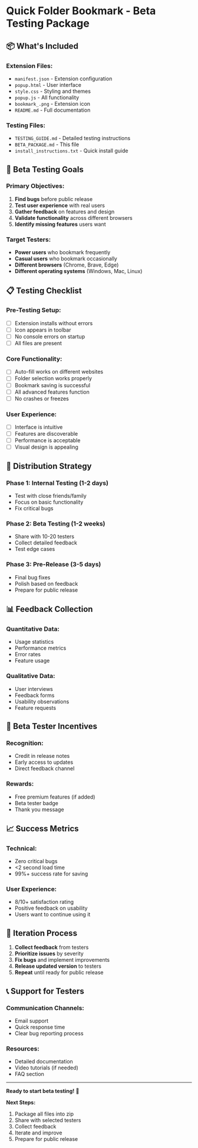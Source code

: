 # Quick Folder Bookmark - Beta Testing Package

## 📦 **What's Included**

### **Extension Files:**
- `manifest.json` - Extension configuration
- `popup.html` - User interface
- `style.css` - Styling and themes
- `popup.js` - All functionality
- `bookmark_.png` - Extension icon
- `README.md` - Full documentation

### **Testing Files:**
- `TESTING_GUIDE.md` - Detailed testing instructions
- `BETA_PACKAGE.md` - This file
- `install_instructions.txt` - Quick install guide

## 🎯 **Beta Testing Goals**

### **Primary Objectives:**
1. **Find bugs** before public release
2. **Test user experience** with real users
3. **Gather feedback** on features and design
4. **Validate functionality** across different browsers
5. **Identify missing features** users want

### **Target Testers:**
- **Power users** who bookmark frequently
- **Casual users** who bookmark occasionally
- **Different browsers** (Chrome, Brave, Edge)
- **Different operating systems** (Windows, Mac, Linux)

## 📋 **Testing Checklist**

### **Pre-Testing Setup:**
- [ ] Extension installs without errors
- [ ] Icon appears in toolbar
- [ ] No console errors on startup
- [ ] All files are present

### **Core Functionality:**
- [ ] Auto-fill works on different websites
- [ ] Folder selection works properly
- [ ] Bookmark saving is successful
- [ ] All advanced features function
- [ ] No crashes or freezes

### **User Experience:**
- [ ] Interface is intuitive
- [ ] Features are discoverable
- [ ] Performance is acceptable
- [ ] Visual design is appealing

## 🚀 **Distribution Strategy**

### **Phase 1: Internal Testing (1-2 days)**
- Test with close friends/family
- Focus on basic functionality
- Fix critical bugs

### **Phase 2: Beta Testing (1-2 weeks)**
- Share with 10-20 testers
- Collect detailed feedback
- Test edge cases

### **Phase 3: Pre-Release (3-5 days)**
- Final bug fixes
- Polish based on feedback
- Prepare for public release

## 📊 **Feedback Collection**

### **Quantitative Data:**
- Usage statistics
- Performance metrics
- Error rates
- Feature usage

### **Qualitative Data:**
- User interviews
- Feedback forms
- Usability observations
- Feature requests

## 🎁 **Beta Tester Incentives**

### **Recognition:**
- Credit in release notes
- Early access to updates
- Direct feedback channel

### **Rewards:**
- Free premium features (if added)
- Beta tester badge
- Thank you message

## 📈 **Success Metrics**

### **Technical:**
- Zero critical bugs
- <2 second load time
- 99%+ success rate for saving

### **User Experience:**
- 8/10+ satisfaction rating
- Positive feedback on usability
- Users want to continue using it

## 🔄 **Iteration Process**

1. **Collect feedback** from testers
2. **Prioritize issues** by severity
3. **Fix bugs** and implement improvements
4. **Release updated version** to testers
5. **Repeat** until ready for public release

## 📞 **Support for Testers**

### **Communication Channels:**
- Email support
- Quick response time
- Clear bug reporting process

### **Resources:**
- Detailed documentation
- Video tutorials (if needed)
- FAQ section

---

**Ready to start beta testing!** 🚀

**Next Steps:**
1. Package all files into zip
2. Share with selected testers
3. Collect feedback
4. Iterate and improve
5. Prepare for public release
